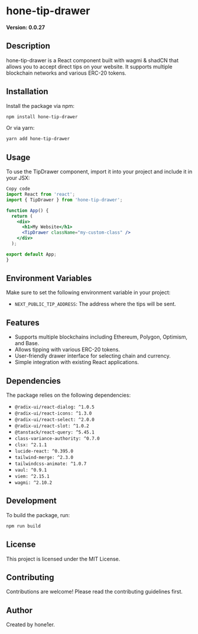 # hone-tip-drawer

**Version: 0.0.27**

## Description

hone-tip-drawer is a React component built with wagmi & shadCN that allows you to accept direct tips on your website. It supports multiple blockchain networks and various ERC-20 tokens.

## Installation

Install the package via npm:

```bash
npm install hone-tip-drawer
```

Or via yarn:

```bash
yarn add hone-tip-drawer
```

## Usage

To use the TipDrawer component, import it into your project and include it in your JSX:

```jsx
Copy code
import React from 'react';
import { TipDrawer } from 'hone-tip-drawer';

function App() {
  return (
    <div>
      <h1>My Website</h1>
      <TipDrawer className="my-custom-class" />
    </div>
  );

export default App;
}
```

## Environment Variables

Make sure to set the following environment variable in your project:

- `NEXT_PUBLIC_TIP_ADDRESS`: The address where the tips will be sent.

## Features

- Supports multiple blockchains including Ethereum, Polygon, Optimism, and Base.
- Allows tipping with various ERC-20 tokens.
- User-friendly drawer interface for selecting chain and currency.
- Simple integration with existing React applications.

## Dependencies

The package relies on the following dependencies:

- `@radix-ui/react-dialog: ^1.0.5`
- `@radix-ui/react-icons: ^1.3.0`
- `@radix-ui/react-select: ^2.0.0`
- `@radix-ui/react-slot: ^1.0.2`
- `@tanstack/react-query: ^5.45.1`
- `class-variance-authority: ^0.7.0`
- `clsx: ^2.1.1`
- `lucide-react: ^0.395.0`
- `tailwind-merge: ^2.3.0`
- `tailwindcss-animate: ^1.0.7`
- `vaul: ^0.9.1`
- `viem: ^2.15.1`
- `wagmi: ^2.10.2`

## Development

To build the package, run:

```bash
npm run build
```

## License

This project is licensed under the MIT License.

## Contributing

Contributions are welcome! Please read the contributing guidelines first.

## Author

Created by hone1er.
